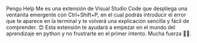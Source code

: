 Pengu Help Me es una extensión de Visual Studio Code que despliega una ventanita emergente con Ctrl+Shift+P, en el cual podrás introducir el error que te aparece en la terminal y te volverá una explicación sencilla y fácil de comprender. 😊 Esta extensión te ayudará a empezar en el mundo del aprendizaje en python y no frustrarte en el primer intento. Mucha fuerza 🦾🐧.